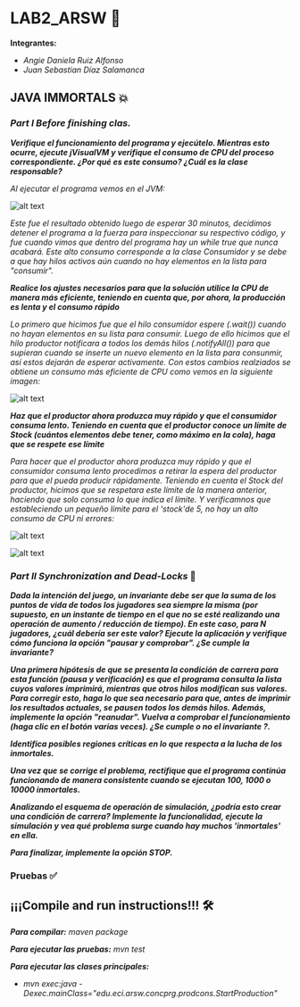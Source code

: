 # LAB2_ARSW 🚀
**Integrantes:**


* _Angie Daniela Ruiz Alfonso_
* _Juan Sebastian Díaz Salamanca_ 
## JAVA IMMORTALS 💥
### _Part I Before finishing clas._
**_Verifique el funcionamiento del programa y ejecútelo. Mientras esto ocurre, ejecute jVisualVM y verifique el consumo de CPU del proceso correspondiente. ¿Por qué es este consumo? ¿Cuál es la clase responsable?_**


_Al ejecutar el programa vemos en el JVM:_


![alt text](https://raw.githubusercontent.com/angiedanielar/LAB2_ARSW/master/imagenes/1.png)


_Este fue el resultado obtenido luego de esperar 30 minutos, decidimos detener el programa a la fuerza para inspeccionar su respectivo código, y fue cuando vimos que dentro del programa hay un while true que nunca acabará. Este alto consumo corresponde a la clase Consumidor y se debe a que hay hilos activos aún cuando no hay elementos en la lista para "consumir"._


**_Realice los ajustes necesarios para que la solución utilice la CPU de manera más eficiente, teniendo en cuenta que, por ahora, la producción es lenta y el consumo rápido_**


_Lo primero que hicimos fue que el hilo consumidor espere (.wait()) cuando no hayan elementos en su lista para consumir. Luego de ello hicimos que el hilo productor notificara a todos los demás hilos (.notifyAll()) para que  supieran cuando se inserte un nuevo elemento en la lista para consunmir, así estos dejarán de esperar activamente. Con estos cambios realziados se obtiene un consumo más eficiente de CPU como vemos en la siguiente imagen:_


![alt text](https://raw.githubusercontent.com/angiedanielar/LAB2_ARSW/master/imagenes/2.png)


**_Haz que el productor ahora produzca muy rápido y que el consumidor consuma lento. Teniendo en cuenta que el productor conoce un límite de Stock (cuántos elementos debe tener, como máximo en la cola), haga que se respete ese límite_**


_Para hacer que el productor ahora produzca muy rápido y que el consumidor consuma lento procedimos a retirar la espera del productor para que el pueda producir rápidamente. Teniendo en cuenta el Stock del productor, hicimos que se respetara este límite de la manera anterior, haciendo que solo consuma lo que indica el límite. Y verificamnos que  estableciendo un pequeño límite para el 'stock'de 5, no hay un alto consumo de CPU ni errores:_


![alt text](https://raw.githubusercontent.com/angiedanielar/LAB2_ARSW/master/imagenes/3.png)


![alt text](https://raw.githubusercontent.com/angiedanielar/LAB2_ARSW/master/imagenes/4.png)
### _Part II Synchronization and Dead-Locks_ 👻
**_Dada la intención del juego, un invariante debe ser que la suma de los puntos de vida de todos los jugadores sea siempre la misma (por supuesto, en un instante de tiempo en el que no se esté realizando una operación de aumento / reducción de tiempo). En este caso, para N jugadores, ¿cuál debería ser este valor? Ejecute la aplicación y verifique cómo funciona la opción "pausar y comprobar". ¿Se cumple la invariante?_**


**_Una primera hipótesis de que se presenta la condición de carrera para esta función (pausa y verificación) es que el programa consulta la lista cuyos valores imprimirá, mientras que otros hilos modifican sus valores. Para corregir esto, haga lo que sea necesario para que, antes de imprimir los resultados actuales, se pausen todos los demás hilos. Además, implemente la opción "reanudar". Vuelva a comprobar el funcionamiento (haga clic en el botón varias veces). ¿Se cumple o no el invariante ?._**


**_Identifica posibles regiones críticas en lo que respecta a la lucha de los inmortales._**


**_Una vez que se corrige el problema, rectifique que el programa continúa funcionando de manera consistente cuando se ejecutan 100, 1000 o 10000 inmortales._**


**_Analizando el esquema de operación de simulación, ¿podría esto crear una condición de carrera? Implemente la funcionalidad, ejecute la simulación y vea qué problema surge cuando hay muchos 'inmortales' en ella._**


**_Para finalizar, implemente la opción STOP._**
### Pruebas ✅ 
## ¡¡¡Compile and run instructions!!! 🛠️
**_Para compilar:_**
_maven package_


**_Para ejecutar las pruebas:_**
_mvn test_


**_Para ejecutar las clases principales:_** 
 * _mvn exec:java -Dexec.mainClass="edu.eci.arsw.concprg.prodcons.StartProduction"_
